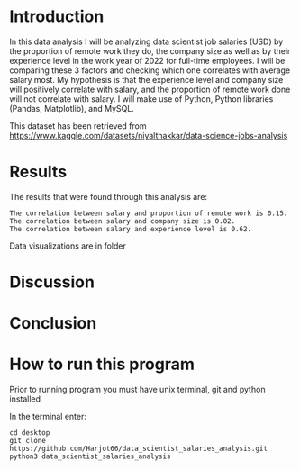 # Introduction

In this data analysis I will be analyzing data scientist job salaries (USD) by the proportion of remote work they do, the company size as well as by their experience level in the work year of 2022 for full-time employees. I will be comparing these 3 factors and checking which one correlates with average salary most. My hypothesis is that the experience level and company size will positively correlate with salary, and the proportion of remote work done will not correlate with salary. I will make use of Python, Python libraries (Pandas, Matplotlib), and MySQL.

This dataset has been retrieved from https://www.kaggle.com/datasets/niyalthakkar/data-science-jobs-analysis

# Results

The results that were found through this analysis are:

```
The correlation between salary and proportion of remote work is 0.15.
The correlation between salary and company size is 0.02.
The correlation between salary and experience level is 0.62.
```

Data visualizations are in folder

# Discussion



# Conclusion



# How to run this program

Prior to running program you must have unix terminal, git and python installed

In the terminal enter:
```
cd desktop
git clone https://github.com/Harjot66/data_scientist_salaries_analysis.git
python3 data_scientist_salaries_analysis
```
